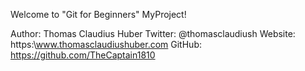 Welcome to "Git for Beginners" MyProject!

Author: Thomas Claudius Huber
Twitter: @thomasclaudiush
Website: https:\\www.thomasclaudiushuber.com
GitHub: https://github.com/TheCaptain1810